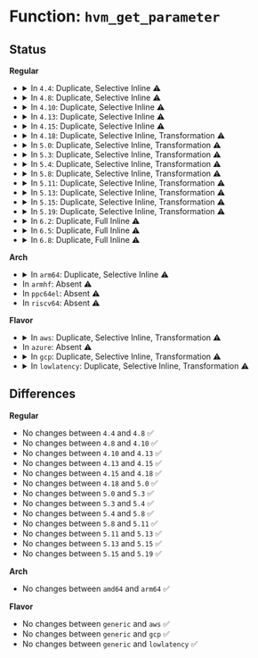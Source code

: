 # Function: <code>hvm_get_parameter</code>

## Status
<b>Regular</b>
<ul>
<li>
<details>
<summary>In <code>4.4</code>: Duplicate, Selective Inline ⚠️</summary>

```c
int hvm_get_parameter(int idx, uint64_t *value);
```

**Collision:** Static Duplication

**Inline:** Selective

**Transformation:** False

**Instances:**

```
In drivers/xen/xenbus/xenbus_probe.c (ffffffff814cedb0)
Location: include/xen/hvm.h:38
Inline: True
Direct callers:
  - drivers/xen/xenbus/xenbus_probe.c:xenbus_init
  - drivers/xen/xenbus/xenbus_probe.c:xenbus_init
```
```
In drivers/tty/hvc/hvc_xen.c (ffffffff814ff52d)
Location: include/xen/hvm.h:38
Inline: True
Inline callers:
  - drivers/tty/hvc/hvc_xen.c:xen_hvm_console_init
  - drivers/tty/hvc/hvc_xen.c:xen_hvm_console_init
  - drivers/tty/hvc/hvc_xen.c:xen_console_resume
```
**Symbols:**

```
ffffffff814cedb0-ffffffff814cee4c: hvm_get_parameter (STB_LOCAL)
```
</details>
</li>
<li>
<details>
<summary>In <code>4.8</code>: Duplicate, Selective Inline ⚠️</summary>

```c
int hvm_get_parameter(int idx, uint64_t *value);
```

**Collision:** Static Duplication

**Inline:** Selective

**Transformation:** False

**Instances:**

```
In drivers/xen/xenbus/xenbus_probe.c (ffffffff8151f9b0)
Location: include/xen/hvm.h:38
Inline: True
Direct callers:
  - drivers/xen/xenbus/xenbus_probe.c:xenbus_init
  - drivers/xen/xenbus/xenbus_probe.c:xenbus_init
```
```
In drivers/tty/hvc/hvc_xen.c (ffffffff815503f8)
Location: include/xen/hvm.h:38
Inline: True
Inline callers:
  - drivers/tty/hvc/hvc_xen.c:xen_console_resume
  - drivers/tty/hvc/hvc_xen.c:xen_hvm_console_init
  - drivers/tty/hvc/hvc_xen.c:xen_hvm_console_init
```
**Symbols:**

```
ffffffff8151f9b0-ffffffff8151fa4c: hvm_get_parameter (STB_LOCAL)
```
</details>
</li>
<li>
<details>
<summary>In <code>4.10</code>: Duplicate, Selective Inline ⚠️</summary>

```c
int hvm_get_parameter(int idx, uint64_t *value);
```

**Collision:** Static Duplication

**Inline:** Selective

**Transformation:** False

**Instances:**

```
In drivers/xen/xenbus/xenbus_probe.c (ffffffff8154be60)
Location: include/xen/hvm.h:38
Inline: True
Direct callers:
  - drivers/xen/xenbus/xenbus_probe.c:xenbus_init
  - drivers/xen/xenbus/xenbus_probe.c:xenbus_init
```
```
In drivers/tty/hvc/hvc_xen.c (ffffffff8157cc78)
Location: include/xen/hvm.h:38
Inline: True
Inline callers:
  - drivers/tty/hvc/hvc_xen.c:xen_console_resume
  - drivers/tty/hvc/hvc_xen.c:xen_hvm_console_init
  - drivers/tty/hvc/hvc_xen.c:xen_hvm_console_init
```
**Symbols:**

```
ffffffff8154be60-ffffffff8154befc: hvm_get_parameter (STB_LOCAL)
```
</details>
</li>
<li>
<details>
<summary>In <code>4.13</code>: Duplicate, Selective Inline ⚠️</summary>

```c
int hvm_get_parameter(int idx, uint64_t *value);
```

**Collision:** Static Duplication

**Inline:** Selective

**Transformation:** False

**Instances:**

```
In drivers/xen/xenbus/xenbus_probe.c (ffffffff81560040)
Location: include/xen/hvm.h:38
Inline: True
Direct callers:
  - drivers/xen/xenbus/xenbus_probe.c:xenbus_init
  - drivers/xen/xenbus/xenbus_probe.c:xenbus_init
```
```
In drivers/tty/hvc/hvc_xen.c (ffffffff81590edd)
Location: include/xen/hvm.h:38
Inline: True
Inline callers:
  - drivers/tty/hvc/hvc_xen.c:xen_console_resume
  - drivers/tty/hvc/hvc_xen.c:xen_hvm_console_init
  - drivers/tty/hvc/hvc_xen.c:xen_hvm_console_init
```
**Symbols:**

```
ffffffff81560040-ffffffff815600cd: hvm_get_parameter (STB_LOCAL)
```
</details>
</li>
<li>
<details>
<summary>In <code>4.15</code>: Duplicate, Selective Inline ⚠️</summary>

```c
int hvm_get_parameter(int idx, uint64_t *value);
```

**Collision:** Static Duplication

**Inline:** Selective

**Transformation:** False

**Instances:**

```
In drivers/xen/xenbus/xenbus_probe.c (ffffffff815c42e0)
Location: include/xen/hvm.h:39
Inline: True
Direct callers:
  - drivers/xen/xenbus/xenbus_probe.c:xenbus_init
  - drivers/xen/xenbus/xenbus_probe.c:xenbus_init
```
```
In drivers/tty/hvc/hvc_xen.c (ffffffff815f5a2d)
Location: include/xen/hvm.h:39
Inline: True
Inline callers:
  - drivers/tty/hvc/hvc_xen.c:xen_console_resume
  - drivers/tty/hvc/hvc_xen.c:xen_hvm_console_init
  - drivers/tty/hvc/hvc_xen.c:xen_hvm_console_init
```
**Symbols:**

```
ffffffff815c42e0-ffffffff815c436d: hvm_get_parameter (STB_LOCAL)
```
</details>
</li>
<li>
<details>
<summary>In <code>4.18</code>: Duplicate, Selective Inline, Transformation ⚠️</summary>

```c
int hvm_get_parameter(int idx, uint64_t *value);
```

**Collision:** Static Duplication

**Inline:** Selective

**Transformation:** True

**Instances:**

```
In drivers/xen/xenbus/xenbus_probe.c (ffffffff815fd5e4)
Location: include/xen/hvm.h:39
Inline: True
Direct callers:
  - drivers/xen/xenbus/xenbus_probe.c:xenbus_init
  - drivers/xen/xenbus/xenbus_probe.c:xenbus_init
```
```
In drivers/tty/hvc/hvc_xen.c (ffffffff8162eb4b)
Location: include/xen/hvm.h:39
Inline: True
Inline callers:
  - drivers/tty/hvc/hvc_xen.c:xen_console_resume
  - drivers/tty/hvc/hvc_xen.c:xen_hvm_console_init
  - drivers/tty/hvc/hvc_xen.c:xen_hvm_console_init
```
**Symbols:**

```
ffffffff815fc9b0-ffffffff815fca17: hvm_get_parameter (STB_LOCAL)
ffffffff815fd631-ffffffff815fd660: hvm_get_parameter.cold.10 (STB_LOCAL)
```
</details>
</li>
<li>
<details>
<summary>In <code>5.0</code>: Duplicate, Selective Inline, Transformation ⚠️</summary>

```c
int hvm_get_parameter(int idx, uint64_t *value);
```

**Collision:** Static Duplication

**Inline:** Selective

**Transformation:** True

**Instances:**

```
In drivers/xen/xenbus/xenbus_probe.c (ffffffff816186c4)
Location: include/xen/hvm.h:39
Inline: True
Direct callers:
  - drivers/xen/xenbus/xenbus_probe.c:xenbus_init
  - drivers/xen/xenbus/xenbus_probe.c:xenbus_init
```
```
In drivers/tty/hvc/hvc_xen.c (ffffffff8164cd8b)
Location: include/xen/hvm.h:39
Inline: True
Inline callers:
  - drivers/tty/hvc/hvc_xen.c:xen_console_resume
  - drivers/tty/hvc/hvc_xen.c:xen_hvm_console_init
  - drivers/tty/hvc/hvc_xen.c:xen_hvm_console_init
```
**Symbols:**

```
ffffffff81617ad0-ffffffff81617b37: hvm_get_parameter (STB_LOCAL)
ffffffff81618733-ffffffff81618762: hvm_get_parameter.cold.11 (STB_LOCAL)
```
</details>
</li>
<li>
<details>
<summary>In <code>5.3</code>: Duplicate, Selective Inline, Transformation ⚠️</summary>

```c
int hvm_get_parameter(int idx, uint64_t *value);
```

**Collision:** Static Duplication

**Inline:** Selective

**Transformation:** True

**Instances:**

```
In drivers/xen/xenbus/xenbus_probe.c (ffffffff8164c376)
Location: include/xen/hvm.h:39
Inline: True
Direct callers:
  - drivers/xen/xenbus/xenbus_probe.c:xenbus_init
  - drivers/xen/xenbus/xenbus_probe.c:xenbus_init
```
```
In drivers/tty/hvc/hvc_xen.c (ffffffff816818a1)
Location: include/xen/hvm.h:39
Inline: True
Inline callers:
  - drivers/tty/hvc/hvc_xen.c:xen_console_resume
  - drivers/tty/hvc/hvc_xen.c:xen_hvm_console_init
  - drivers/tty/hvc/hvc_xen.c:xen_hvm_console_init
```
**Symbols:**

```
ffffffff8164b780-ffffffff8164b7e7: hvm_get_parameter (STB_LOCAL)
ffffffff8164c3e6-ffffffff8164c422: hvm_get_parameter.cold (STB_LOCAL)
```
</details>
</li>
<li>
<details>
<summary>In <code>5.4</code>: Duplicate, Selective Inline, Transformation ⚠️</summary>

```c
int hvm_get_parameter(int idx, uint64_t *value);
```

**Collision:** Static Duplication

**Inline:** Selective

**Transformation:** True

**Instances:**

```
In drivers/xen/xenbus/xenbus_probe.c (ffffffff8166e806)
Location: include/xen/hvm.h:39
Inline: True
Direct callers:
  - drivers/xen/xenbus/xenbus_probe.c:xenbus_init
  - drivers/xen/xenbus/xenbus_probe.c:xenbus_init
```
```
In drivers/tty/hvc/hvc_xen.c (ffffffff816a3f51)
Location: include/xen/hvm.h:39
Inline: True
Inline callers:
  - drivers/tty/hvc/hvc_xen.c:xen_console_resume
  - drivers/tty/hvc/hvc_xen.c:xen_hvm_console_init
  - drivers/tty/hvc/hvc_xen.c:xen_hvm_console_init
```
**Symbols:**

```
ffffffff8166dc10-ffffffff8166dc77: hvm_get_parameter (STB_LOCAL)
ffffffff8166e876-ffffffff8166e8b2: hvm_get_parameter.cold (STB_LOCAL)
```
</details>
</li>
<li>
<details>
<summary>In <code>5.8</code>: Duplicate, Selective Inline, Transformation ⚠️</summary>

```c
int hvm_get_parameter(int idx, uint64_t *value);
```

**Collision:** Static Duplication

**Inline:** Selective

**Transformation:** True

**Instances:**

```
In drivers/xen/xenbus/xenbus_probe.c (ffffffff8171e9a6)
Location: include/xen/hvm.h:39
Inline: True
Direct callers:
  - drivers/xen/xenbus/xenbus_probe.c:xenbus_init
  - drivers/xen/xenbus/xenbus_probe.c:xenbus_init
```
```
In drivers/tty/hvc/hvc_xen.c (ffffffff8175674e)
Location: include/xen/hvm.h:39
Inline: True
Inline callers:
  - drivers/tty/hvc/hvc_xen.c:xen_console_resume
  - drivers/tty/hvc/hvc_xen.c:xen_hvm_console_init
  - drivers/tty/hvc/hvc_xen.c:xen_hvm_console_init
```
**Symbols:**

```
ffffffff8171e2d0-ffffffff8171e336: hvm_get_parameter (STB_LOCAL)
ffffffff8171ebef-ffffffff8171ec1c: hvm_get_parameter.cold (STB_LOCAL)
```
</details>
</li>
<li>
<details>
<summary>In <code>5.11</code>: Duplicate, Selective Inline, Transformation ⚠️</summary>

```c
int hvm_get_parameter(int idx, uint64_t *value);
```

**Collision:** Static Duplication

**Inline:** Selective

**Transformation:** True

**Instances:**

```
In drivers/xen/xenbus/xenbus_probe.c (ffffffff8173ba06)
Location: include/xen/hvm.h:39
Inline: True
Direct callers:
  - drivers/xen/xenbus/xenbus_probe.c:xenbus_init
  - drivers/xen/xenbus/xenbus_probe.c:xenbus_init
```
```
In drivers/tty/hvc/hvc_xen.c (ffffffff817719be)
Location: include/xen/hvm.h:39
Inline: True
Inline callers:
  - drivers/tty/hvc/hvc_xen.c:xen_console_resume
  - drivers/tty/hvc/hvc_xen.c:xen_hvm_console_init
  - drivers/tty/hvc/hvc_xen.c:xen_hvm_console_init
```
**Symbols:**

```
ffffffff8173b250-ffffffff8173b2b6: hvm_get_parameter (STB_LOCAL)
ffffffff81c055eb-ffffffff81c05618: hvm_get_parameter.cold (STB_LOCAL)
```
</details>
</li>
<li>
<details>
<summary>In <code>5.13</code>: Duplicate, Selective Inline, Transformation ⚠️</summary>

```c
int hvm_get_parameter(int idx, uint64_t *value);
```

**Collision:** Static Duplication

**Inline:** Selective

**Transformation:** True

**Instances:**

```
In drivers/xen/xenbus/xenbus_probe.c (ffffffff8171f572)
Location: include/xen/hvm.h:39
Inline: True
Direct callers:
  - drivers/xen/xenbus/xenbus_probe.c:xenbus_init
  - drivers/xen/xenbus/xenbus_probe.c:xenbus_init
```
```
In drivers/tty/hvc/hvc_xen.c (ffffffff81755464)
Location: include/xen/hvm.h:39
Inline: True
Inline callers:
  - drivers/tty/hvc/hvc_xen.c:xen_console_resume
  - drivers/tty/hvc/hvc_xen.c:xen_hvm_console_init
  - drivers/tty/hvc/hvc_xen.c:xen_hvm_console_init
```
**Symbols:**

```
ffffffff8171ed90-ffffffff8171edf8: hvm_get_parameter (STB_LOCAL)
ffffffff81bf7264-ffffffff81bf7292: hvm_get_parameter.cold (STB_LOCAL)
```
</details>
</li>
<li>
<details>
<summary>In <code>5.15</code>: Duplicate, Selective Inline, Transformation ⚠️</summary>

```c
int hvm_get_parameter(int idx, uint64_t *value);
```

**Collision:** Static Duplication

**Inline:** Selective

**Transformation:** True

**Instances:**

```
In drivers/xen/xenbus/xenbus_probe.c (ffffffff8179e392)
Location: include/xen/hvm.h:39
Inline: True
Direct callers:
  - drivers/xen/xenbus/xenbus_probe.c:xenbus_init
  - drivers/xen/xenbus/xenbus_probe.c:xenbus_init
```
```
In drivers/tty/hvc/hvc_xen.c (ffffffff817d8b94)
Location: include/xen/hvm.h:39
Inline: True
Inline callers:
  - drivers/tty/hvc/hvc_xen.c:xen_console_resume
  - drivers/tty/hvc/hvc_xen.c:xen_hvm_console_init
  - drivers/tty/hvc/hvc_xen.c:xen_hvm_console_init
```
**Symbols:**

```
ffffffff8179db40-ffffffff8179dc0b: hvm_get_parameter (STB_LOCAL)
ffffffff81cf6170-ffffffff81cf617c: hvm_get_parameter.cold (STB_LOCAL)
```
</details>
</li>
<li>
<details>
<summary>In <code>5.19</code>: Duplicate, Selective Inline, Transformation ⚠️</summary>

```c
int hvm_get_parameter(int idx, uint64_t *value);
```

**Collision:** Static Duplication

**Inline:** Selective

**Transformation:** True

**Instances:**

```
In drivers/xen/xenbus/xenbus_probe.c (ffffffff818d7e61)
Location: include/xen/hvm.h:39
Inline: True
Inline callers:
  - drivers/xen/xenbus/xenbus_probe.c:xenbus_late_init
Direct callers:
  - drivers/xen/xenbus/xenbus_probe.c:xenbus_init
  - drivers/xen/xenbus/xenbus_probe.c:xenbus_init
```
```
In drivers/tty/hvc/hvc_xen.c (ffffffff81916efc)
Location: include/xen/hvm.h:39
Inline: True
Inline callers:
  - drivers/tty/hvc/hvc_xen.c:xen_console_resume
  - drivers/tty/hvc/hvc_xen.c:xen_hvm_console_init
  - drivers/tty/hvc/hvc_xen.c:xen_hvm_console_init
```
**Symbols:**

```
ffffffff818d7400-ffffffff818d74e9: hvm_get_parameter (STB_LOCAL)
ffffffff81ebe23f-ffffffff81ebe24b: hvm_get_parameter.cold (STB_LOCAL)
```
</details>
</li>
<li>
<details>
<summary>In <code>6.2</code>: Duplicate, Full Inline ⚠️</summary>

**Collision:** Static Duplication

**Inline:** Full

**Transformation:** False

**Instances:**

```
In drivers/xen/xenbus/xenbus_probe.c (ffffffff83eeb09f)
Location: include/xen/hvm.h:39
Inline: True
Inline callers:
  - drivers/xen/xenbus/xenbus_probe.c:xenbus_init
  - drivers/xen/xenbus/xenbus_probe.c:xenbus_init
  - drivers/xen/xenbus/xenbus_probe.c:xenbus_late_init
```
```
In drivers/tty/hvc/hvc_xen.c (ffffffff81a722e2)
Location: include/xen/hvm.h:39
Inline: True
Inline callers:
  - drivers/tty/hvc/hvc_xen.c:xen_console_resume
  - drivers/tty/hvc/hvc_xen.c:xen_hvm_console_init
  - drivers/tty/hvc/hvc_xen.c:xen_hvm_console_init
```
</details>
</li>
<li>
<details>
<summary>In <code>6.5</code>: Duplicate, Full Inline ⚠️</summary>

**Collision:** Static Duplication

**Inline:** Full

**Transformation:** False

**Instances:**

```
In drivers/xen/xenbus/xenbus_probe.c (ffffffff83710aaf)
Location: include/xen/hvm.h:39
Inline: True
Inline callers:
  - drivers/xen/xenbus/xenbus_probe.c:xenbus_init
  - drivers/xen/xenbus/xenbus_probe.c:xenbus_init
  - drivers/xen/xenbus/xenbus_probe.c:xenbus_late_init
```
```
In drivers/tty/hvc/hvc_xen.c (ffffffff81abcba2)
Location: include/xen/hvm.h:39
Inline: True
Inline callers:
  - drivers/tty/hvc/hvc_xen.c:xen_console_resume
  - drivers/tty/hvc/hvc_xen.c:xen_hvm_console_init
  - drivers/tty/hvc/hvc_xen.c:xen_hvm_console_init
```
</details>
</li>
<li>
<details>
<summary>In <code>6.8</code>: Duplicate, Full Inline ⚠️</summary>

**Collision:** Static Duplication

**Inline:** Full

**Transformation:** False

**Instances:**

```
In drivers/xen/xenbus/xenbus_probe.c (ffffffff8394442f)
Location: include/xen/hvm.h:39
Inline: True
Inline callers:
  - drivers/xen/xenbus/xenbus_probe.c:xenbus_init
  - drivers/xen/xenbus/xenbus_probe.c:xenbus_init
  - drivers/xen/xenbus/xenbus_probe.c:xenbus_late_init
```
```
In drivers/tty/hvc/hvc_xen.c (ffffffff81b0f992)
Location: include/xen/hvm.h:39
Inline: True
Inline callers:
  - drivers/tty/hvc/hvc_xen.c:xen_console_resume
  - drivers/tty/hvc/hvc_xen.c:xen_hvm_console_init
  - drivers/tty/hvc/hvc_xen.c:xen_hvm_console_init
```
</details>
</li>
</ul>
<b>Arch</b>
<ul>
<li>
<details>
<summary>In <code>arm64</code>: Duplicate, Selective Inline ⚠️</summary>

```c
int hvm_get_parameter(int idx, uint64_t *value);
```

**Collision:** Static Duplication

**Inline:** Selective

**Transformation:** False

**Instances:**

```
In drivers/xen/xenbus/xenbus_probe.c (ffff800010838c50)
Location: include/xen/hvm.h:39
Inline: True
Direct callers:
  - drivers/xen/xenbus/xenbus_probe.c:xenbus_init
  - drivers/xen/xenbus/xenbus_probe.c:xenbus_init
```
```
In drivers/tty/hvc/hvc_xen.c (ffff80001087c2c4)
Location: include/xen/hvm.h:39
Inline: True
Inline callers:
  - drivers/tty/hvc/hvc_xen.c:xen_console_resume
  - drivers/tty/hvc/hvc_xen.c:xen_hvm_console_init
  - drivers/tty/hvc/hvc_xen.c:xen_hvm_console_init
```
**Symbols:**

```
ffff800010838c50-ffff800010838d00: hvm_get_parameter (STB_LOCAL)
```
</details>
</li>
<li>
In <code>armhf</code>: Absent ⚠️
</li>
<li>
In <code>ppc64el</code>: Absent ⚠️
</li>
<li>
In <code>riscv64</code>: Absent ⚠️
</li>
</ul>
<b>Flavor</b>
<ul>
<li>
<details>
<summary>In <code>aws</code>: Duplicate, Selective Inline, Transformation ⚠️</summary>

```c
int hvm_get_parameter(int idx, uint64_t *value);
```

**Collision:** Static Duplication

**Inline:** Selective

**Transformation:** True

**Instances:**

```
In drivers/xen/xenbus/xenbus_probe.c (ffffffff816347f6)
Location: include/xen/hvm.h:39
Inline: True
Direct callers:
  - drivers/xen/xenbus/xenbus_probe.c:xenbus_init
  - drivers/xen/xenbus/xenbus_probe.c:xenbus_init
```
```
In drivers/tty/hvc/hvc_xen.c (ffffffff816699b1)
Location: include/xen/hvm.h:39
Inline: True
Inline callers:
  - drivers/tty/hvc/hvc_xen.c:xen_console_resume
  - drivers/tty/hvc/hvc_xen.c:xen_hvm_console_init
  - drivers/tty/hvc/hvc_xen.c:xen_hvm_console_init
```
**Symbols:**

```
ffffffff81633a20-ffffffff81633a87: hvm_get_parameter (STB_LOCAL)
ffffffff81634845-ffffffff81634881: hvm_get_parameter.cold (STB_LOCAL)
```
</details>
</li>
<li>
In <code>azure</code>: Absent ⚠️
</li>
<li>
<details>
<summary>In <code>gcp</code>: Duplicate, Selective Inline, Transformation ⚠️</summary>

```c
int hvm_get_parameter(int idx, uint64_t *value);
```

**Collision:** Static Duplication

**Inline:** Selective

**Transformation:** True

**Instances:**

```
In drivers/xen/xenbus/xenbus_probe.c (ffffffff81662646)
Location: include/xen/hvm.h:39
Inline: True
Direct callers:
  - drivers/xen/xenbus/xenbus_probe.c:xenbus_init
  - drivers/xen/xenbus/xenbus_probe.c:xenbus_init
```
```
In drivers/tty/hvc/hvc_xen.c (ffffffff81697d91)
Location: include/xen/hvm.h:39
Inline: True
Inline callers:
  - drivers/tty/hvc/hvc_xen.c:xen_console_resume
  - drivers/tty/hvc/hvc_xen.c:xen_hvm_console_init
  - drivers/tty/hvc/hvc_xen.c:xen_hvm_console_init
```
**Symbols:**

```
ffffffff81661a50-ffffffff81661ab7: hvm_get_parameter (STB_LOCAL)
ffffffff816626b6-ffffffff816626f2: hvm_get_parameter.cold (STB_LOCAL)
```
</details>
</li>
<li>
<details>
<summary>In <code>lowlatency</code>: Duplicate, Selective Inline, Transformation ⚠️</summary>

```c
int hvm_get_parameter(int idx, uint64_t *value);
```

**Collision:** Static Duplication

**Inline:** Selective

**Transformation:** True

**Instances:**

```
In drivers/xen/xenbus/xenbus_probe.c (ffffffff8167cc16)
Location: include/xen/hvm.h:39
Inline: True
Direct callers:
  - drivers/xen/xenbus/xenbus_probe.c:xenbus_init
  - drivers/xen/xenbus/xenbus_probe.c:xenbus_init
```
```
In drivers/tty/hvc/hvc_xen.c (ffffffff816b2311)
Location: include/xen/hvm.h:39
Inline: True
Inline callers:
  - drivers/tty/hvc/hvc_xen.c:xen_console_resume
  - drivers/tty/hvc/hvc_xen.c:xen_hvm_console_init
  - drivers/tty/hvc/hvc_xen.c:xen_hvm_console_init
```
**Symbols:**

```
ffffffff8167c020-ffffffff8167c087: hvm_get_parameter (STB_LOCAL)
ffffffff8167cc86-ffffffff8167ccc2: hvm_get_parameter.cold (STB_LOCAL)
```
</details>
</li>
</ul>

## Differences
<b>Regular</b>
<ul>
<li>
No changes between <code>4.4</code> and <code>4.8</code> ✅
</li>
<li>
No changes between <code>4.8</code> and <code>4.10</code> ✅
</li>
<li>
No changes between <code>4.10</code> and <code>4.13</code> ✅
</li>
<li>
No changes between <code>4.13</code> and <code>4.15</code> ✅
</li>
<li>
No changes between <code>4.15</code> and <code>4.18</code> ✅
</li>
<li>
No changes between <code>4.18</code> and <code>5.0</code> ✅
</li>
<li>
No changes between <code>5.0</code> and <code>5.3</code> ✅
</li>
<li>
No changes between <code>5.3</code> and <code>5.4</code> ✅
</li>
<li>
No changes between <code>5.4</code> and <code>5.8</code> ✅
</li>
<li>
No changes between <code>5.8</code> and <code>5.11</code> ✅
</li>
<li>
No changes between <code>5.11</code> and <code>5.13</code> ✅
</li>
<li>
No changes between <code>5.13</code> and <code>5.15</code> ✅
</li>
<li>
No changes between <code>5.15</code> and <code>5.19</code> ✅
</li>
</ul>
<b>Arch</b>
<ul>
<li>
No changes between <code>amd64</code> and <code>arm64</code> ✅
</li>
</ul>
<b>Flavor</b>
<ul>
<li>
No changes between <code>generic</code> and <code>aws</code> ✅
</li>
<li>
No changes between <code>generic</code> and <code>gcp</code> ✅
</li>
<li>
No changes between <code>generic</code> and <code>lowlatency</code> ✅
</li>
</ul>
